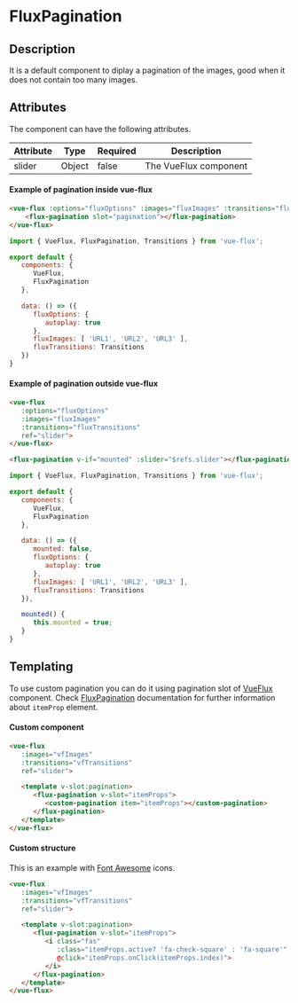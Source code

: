 ---
---

# FluxPagination

## Description

It is a default component to diplay a pagination of the images, good when it does not contain too many images.

## Attributes

The component can have the following attributes.

| Attribute | Type | Required | Description |
|-----------|------|----------|-------------|
| slider | Object | false | The VueFlux component |

#### Example of pagination inside vue-flux
``` html
<vue-flux :options="fluxOptions" :images="fluxImages" :transitions="fluxTransitions">
    <flux-pagination slot="pagination"></flux-pagination>
</vue-flux>
```

``` javascript
import { VueFlux, FluxPagination, Transitions } from 'vue-flux';

export default {
   components: {
      VueFlux,
      FluxPagination
   },

   data: () => ({
      fluxOptions: {
         autoplay: true
      },
      fluxImages: [ 'URL1', 'URL2', 'URL3' ],
      fluxTransitions: Transitions
   })
}
```

#### Example of pagination outside vue-flux
``` html
<vue-flux
   :options="fluxOptions"
   :images="fluxImages"
   :transitions="fluxTransitions"
   ref="slider">
</vue-flux>

<flux-pagination v-if="mounted" :slider="$refs.slider"></flux-pagination>
```

``` javascript
import { VueFlux, FluxPagination, Transitions } from 'vue-flux';

export default {
   components: {
      VueFlux,
      FluxPagination
   },

   data: () => ({
      mounted: false,
      fluxOptions: {
         autoplay: true
      },
      fluxImages: [ 'URL1', 'URL2', 'URL3' ],
      fluxTransitions: Transitions
   }),

   mounted() {
      this.mounted = true;
   }
}
```

## Templating

To use custom pagination you can do it using pagination slot of [VueFlux](components/vue-flux) component. Check [FluxPagination](complements/flux-pagination) documentation for further information about `itemProp` element.

#### Custom component

``` html
<vue-flux
   :images="vfImages"
   :transitions="vfTransitions"
   ref="slider">

   <template v-slot:pagination>
      <flux-pagination v-slot="itemProps">
         <custom-pagination item="itemProps"></custom-pagination>
      </flux-pagination>
   </template>
</vue-flux>
```

#### Custom structure

This is an example with [Font Awesome](https://fontawesome.com/) icons.

``` html
<vue-flux
   :images="vfImages"
   :transitions="vfTransitions"
   ref="slider">

   <template v-slot:pagination>
      <flux-pagination v-slot="itemProps">
         <i class="fas"
            :class="itemProps.active? 'fa-check-square' : 'fa-square'"
            @click="itemProps.onClick(itemProps.index)">
         </i>
      </flux-pagination>
   </template>
</vue-flux>
```
